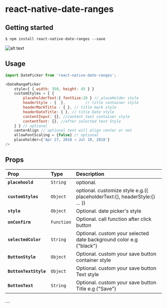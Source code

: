 
# react-native-date-ranges

## Getting started

`$ npm install react-native-date-ranges --save`

![alt text](https://github.com/pohsiu/react-native-date-ranges/blob/master/ezgif.com-video-to-gif.gif)

## Usage
```javascript
import DatePicker from 'react-native-date-ranges';

<DateRangePicker
	style={ { width: 350, height: 45 } }
	customStyles = { {
		placeholderText:{ fontSize:20 } // placeHolder style
		headerStyle : {  },			// title container style
		headerMarkTitle : { }, // title mark style 
		headerDateTitle: { }, // title Date style
		contentInput: {}, //content text container style
		contentText: {}, //after selected text Style
	} } // optional 
	centerAlign // optional text will align center or not
	allowFontScaling = {false} // optional
	placeholder={'Apr 27, 2018 → Jul 10, 2018'}
/>
```
  
## Props
| Prop | Type | Description |
:------------ |:---------------| :-----|
| **`placehoold`** | `String` | optional. |
| **`customStyles`** | `Object` | optional. customize style e.g.({ placeholderText:{}, headerStyle:{} ... }) |
| **`style`** | `Object` | Optional. date picker's style |
| **`onConfirm`** | `Function` | Optional. call function after click button |
| **`selectedColor`** | `String` | Optional. custom your selected date background color e.g {"black"} |
| **`ButtonStyle`** | `Object` | Optional. custom your save button container style |
| **`ButtonTextStyle`** | `Object` | Optional. custom your save button Text style  |
| **`ButtonText`** | `String` | Optional. custom your save button Title e.g {"Save"} |

....
